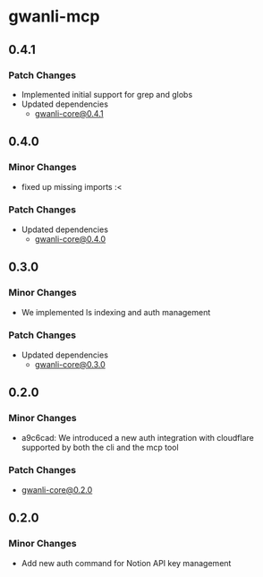 # gwanli-mcp

## 0.4.1

### Patch Changes

- Implemented initial support for grep and globs
- Updated dependencies
  - gwanli-core@0.4.1

## 0.4.0

### Minor Changes

- fixed up missing imports :<

### Patch Changes

- Updated dependencies
  - gwanli-core@0.4.0

## 0.3.0

### Minor Changes

- We implemented ls indexing and auth management

### Patch Changes

- Updated dependencies
  - gwanli-core@0.3.0

## 0.2.0

### Minor Changes

- a9c6cad: We introduced a new auth integration with cloudflare supported by both the cli and the mcp tool

### Patch Changes

- gwanli-core@0.2.0

## 0.2.0

### Minor Changes

- Add new auth command for Notion API key management
